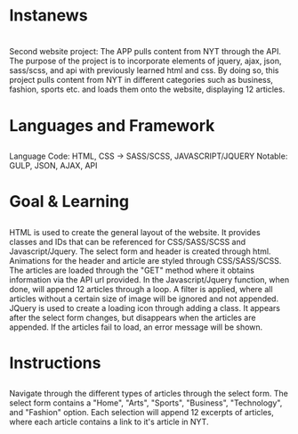 # Instanews <h1>

Second website project: The APP pulls content from NYT through the API. 
The purpose of the project is to incorporate elements of jquery, ajax, json, sass/scss, and api with previously learned html and css. By doing so, this project pulls content from NYT in different categories such as business, fashion, sports etc. and loads them onto the website, displaying 12 articles.

# Languages and Framework <h2>

Language Code: HTML, CSS -> SASS/SCSS, JAVASCRIPT/JQUERY
Notable: GULP, JSON, AJAX, API

# Goal & Learning <h2>

HTML is used to create the general layout of the website. It provides classes and IDs that can be referenced for CSS/SASS/SCSS and Javascript/Jquery. The select form and header is created through html. Animations for the header and article are styled through CSS/SASS/SCSS. The articles are loaded through the "GET" method where it obtains information via the API url provided. In the Javascript/Jquery function, when done, will append 12 articles through a loop. A filter is applied, where all articles without a certain size of image will be ignored and not appended. JQuery is used to create a loading icon through adding a class. It appears after the select form changes, but disappears when the articles are appended. If the articles fail to load, an error message will be shown. 

# Instructions <h2>

Navigate through the different types of articles through the select form. The select form contains a "Home", "Arts", "Sports", "Business", "Technology", and "Fashion" option. Each selection will append 12 excerpts of articles, where each article contains a link to it's article in NYT. 
